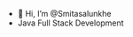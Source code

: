 - 👋 Hi, I’m @Smitasalunkhe
- Java Full Stack Development

<!---
Smitasalunkhe/Smitasalunkhe is a ✨ special ✨ repository because its `README.md` (this file) appears on your GitHub profile.
You can click the Preview link to take a look at your changes.
--->

